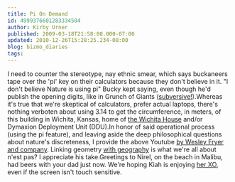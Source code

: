 ```yaml
---
title: Pi On Demand
id: 4999376601283334504
author: Kirby Urner
published: 2009-03-18T21:58:00.000-07:00
updated: 2010-12-26T15:28:25.234-08:00
blog: bizmo_diaries
tags: 
---
```


I need to counter the stereotype, nay ethnic smear, which says buckaneers tape over the 'pi' key on their calculators because they don't believe in it.  "I don't believe Nature is using pi" Bucky kept saying, even though he'd publish the opening digits, like in Grunch of Giants ([subversive!](http://www.bfi.org/?q=node/407)).Whereas it's true that we're skeptical of calculators, prefer actual laptops, there's nothing verboten about using 3.14 to get the circumference, in meters, of this building in Wichita, Kansas, home of [the Wichita House](http://bfi.org/our_programs/who_is_buckminster_fuller/design_science/dymaxion_designs/the_dymaxion_dwelling_machine_by_j_baldwin) and/or Dymaxion Deployment Unit (DDU).In honor of said operational process (using the pi feature), and leaving aside the deep philosophical questions about nature's discreteness, I provide the above Youtube [by Wesley Fryer and company](http://www.speedofcreativity.org/).  Linking geometry [with geography](http://controlroom.blogspot.com/2006/01/middle-school-geography.html) is what we're all about n'est pas?  I appreciate his take.Greetings to Nirel, on the beach in Malibu, had beers with your dad just now.  We're hoping Kiah is enjoying [her XO](http://worldgame.blogspot.com/2009/03/multitasking.html), even if the screen isn't touch sensitive.